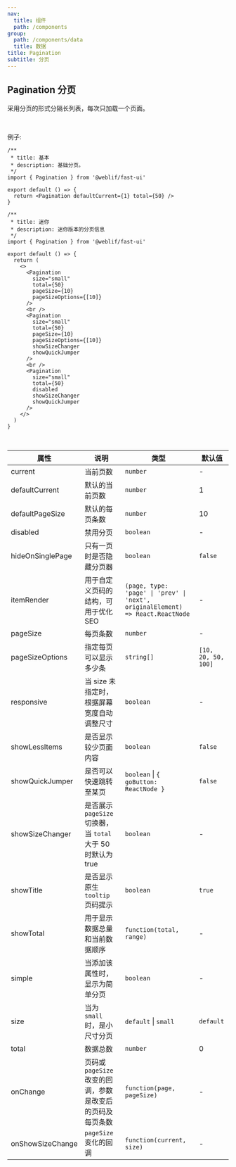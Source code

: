 ```yaml
---
nav:
  title: 组件
  path: /components
group:
  path: /components/data
  title: 数据
title: Pagination
subtitle: 分页
---
```


## Pagination 分页

采用分页的形式分隔长列表，每次只加载一个页面。

<br />

例子:

```tsx
/**
 * title: 基本
 * description: 基础分页。
 */
import { Pagination } from '@weblif/fast-ui'

export default () => {
  return <Pagination defaultCurrent={1} total={50} />
}
```

```tsx
/**
 * title: 迷你
 * description: 迷你版本的分页信息
 */
import { Pagination } from '@weblif/fast-ui'

export default () => {
  return (
    <>
      <Pagination
        size="small"
        total={50}
        pageSize={10}
        pageSizeOptions={[10]}
      />
      <br />
      <Pagination
        size="small"
        total={50}
        pageSize={10}
        pageSizeOptions={[10]}
        showSizeChanger
        showQuickJumper
      />
      <br />
      <Pagination
        size="small"
        total={50}
        disabled
        showSizeChanger
        showQuickJumper
      />
    </>
  )
}
```

<br />

| 属性             | 说明                                                         | 类型                                                                           | 默认值              |
| ---------------- | ------------------------------------------------------------ | ------------------------------------------------------------------------------ | ------------------- |
| current          | 当前页数                                                     | `number`                                                                       | -                   |
| defaultCurrent   | 默认的当前页数                                               | `number`                                                                       | 1                   |
| defaultPageSize  | 默认的每页条数                                               | `number`                                                                       | 10                  |
| disabled         | 禁用分页                                                     | `boolean`                                                                      | -                   |
| hideOnSinglePage | 只有一页时是否隐藏分页器                                     | `boolean`                                                                      | `false`             |
| itemRender       | 用于自定义页码的结构，可用于优化 SEO                         | `(page, type: 'page' \| 'prev' \| 'next', originalElement) => React.ReactNode` | -                   |
| pageSize         | 每页条数                                                     | `number`                                                                       | -                   |
| pageSizeOptions  | 指定每页可以显示多少条                                       | `string[]`                                                                     | `[10, 20, 50, 100]` |
| responsive       | 当 size 未指定时，根据屏幕宽度自动调整尺寸                   | `boolean`                                                                      | -                   |
| showLessItems    | 是否显示较少页面内容                                         | `boolean`                                                                      | `false`             |
| showQuickJumper  | 是否可以快速跳转至某页                                       | `boolean` \| `{ goButton: ReactNode }`                                         | `false`             |
| showSizeChanger  | 是否展示 `pageSize` 切换器，当 `total` 大于 50 时默认为 true | `boolean`                                                                      | -                   |
| showTitle        | 是否显示原生 `tooltip` 页码提示                              | `boolean`                                                                      | `true`              |
| showTotal        | 用于显示数据总量和当前数据顺序                               | `function(total, range)`                                                       | -                   |
| simple           | 当添加该属性时，显示为简单分页                               | `boolean`                                                                      | -                   |
| size             | 当为 `small` 时，是小尺寸分页                                | `default` \| `small`                                                           | `default`           |
| total            | 数据总数                                                     | `number`                                                                       | 0                   |
| onChange         | 页码或 `pageSize` 改变的回调，参数是改变后的页码及每页条数   | `function(page, pageSize)`                                                     | -                   |
| onShowSizeChange | `pageSize` 变化的回调                                        | `function(current, size)`                                                      | -                   |
